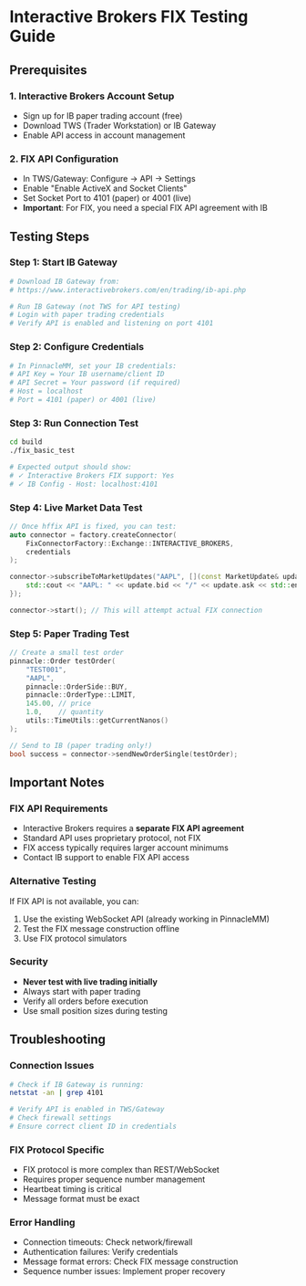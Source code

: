 # Interactive Brokers FIX Testing Guide

## Prerequisites

### 1. Interactive Brokers Account Setup
- Sign up for IB paper trading account (free)
- Download TWS (Trader Workstation) or IB Gateway
- Enable API access in account management

### 2. FIX API Configuration
- In TWS/Gateway: Configure → API → Settings
- Enable "Enable ActiveX and Socket Clients"
- Set Socket Port to 4101 (paper) or 4001 (live)
- **Important**: For FIX, you need a special FIX API agreement with IB

## Testing Steps

### Step 1: Start IB Gateway
```bash
# Download IB Gateway from:
# https://www.interactivebrokers.com/en/trading/ib-api.php

# Run IB Gateway (not TWS for API testing)
# Login with paper trading credentials
# Verify API is enabled and listening on port 4101
```

### Step 2: Configure Credentials
```bash
# In PinnacleMM, set your IB credentials:
# API Key = Your IB username/client ID
# API Secret = Your password (if required)
# Host = localhost
# Port = 4101 (paper) or 4001 (live)
```

### Step 3: Run Connection Test
```bash
cd build
./fix_basic_test

# Expected output should show:
# ✓ Interactive Brokers FIX support: Yes
# ✓ IB Config - Host: localhost:4101
```

### Step 4: Live Market Data Test
```cpp
// Once hffix API is fixed, you can test:
auto connector = factory.createConnector(
    FixConnectorFactory::Exchange::INTERACTIVE_BROKERS,
    credentials
);

connector->subscribeToMarketUpdates("AAPL", [](const MarketUpdate& update) {
    std::cout << "AAPL: " << update.bid << "/" << update.ask << std::endl;
});

connector->start(); // This will attempt actual FIX connection
```

### Step 5: Paper Trading Test
```cpp
// Create a small test order
pinnacle::Order testOrder(
    "TEST001",
    "AAPL",
    pinnacle::OrderSide::BUY,
    pinnacle::OrderType::LIMIT,
    145.00, // price
    1.0,    // quantity
    utils::TimeUtils::getCurrentNanos()
);

// Send to IB (paper trading only!)
bool success = connector->sendNewOrderSingle(testOrder);
```

## Important Notes

### FIX API Requirements
- Interactive Brokers requires a **separate FIX API agreement**
- Standard API uses proprietary protocol, not FIX
- FIX access typically requires larger account minimums
- Contact IB support to enable FIX API access

### Alternative Testing
If FIX API is not available, you can:
1. Use the existing WebSocket API (already working in PinnacleMM)
2. Test the FIX message construction offline
3. Use FIX protocol simulators

### Security
- **Never test with live trading initially**
- Always start with paper trading
- Verify all orders before execution
- Use small position sizes during testing

## Troubleshooting

### Connection Issues
```bash
# Check if IB Gateway is running:
netstat -an | grep 4101

# Verify API is enabled in TWS/Gateway
# Check firewall settings
# Ensure correct client ID in credentials
```

### FIX Protocol Specific
- FIX protocol is more complex than REST/WebSocket
- Requires proper sequence number management
- Heartbeat timing is critical
- Message format must be exact

### Error Handling
- Connection timeouts: Check network/firewall
- Authentication failures: Verify credentials
- Message format errors: Check FIX message construction
- Sequence number issues: Implement proper recovery